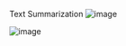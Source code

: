 Text Summarization
![image](https://github.com/MuhammadUsman15/Txt-Summarization/assets/80236188/2bb6e831-3e2a-4bea-ab1e-744c507f5cc6)

![image](https://github.com/MuhammadUsman15/Txt-Summarization/assets/80236188/4c2b8b86-458f-4a54-99bb-f6ac8e229910)

